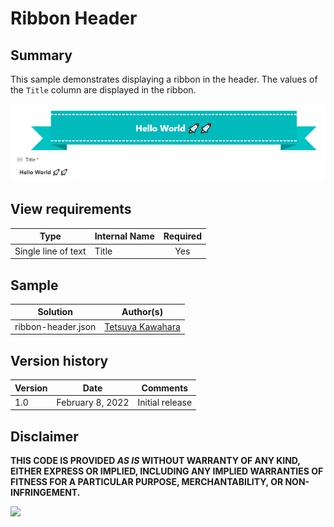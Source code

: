 # Ribbon Header

## Summary
This sample demonstrates displaying a ribbon in the header. The values of the `Title` column are displayed in the ribbon.

![screenshot of the sample](./assets/screenshot.png)

## View requirements

|Type                   |Internal Name|Required|
|-----------------------|-------------|:------:|
|Single line of text    |Title        |Yes     |

## Sample

Solution           |Author(s)
-------------------|---------------------------
ribbon-header.json |[Tetsuya Kawahara](https://twitter.com/techan_k)

## Version history

Version |Date             |Comments
--------|-----------------|--------
1.0     |February 8, 2022 |Initial release

## Disclaimer
**THIS CODE IS PROVIDED *AS IS* WITHOUT WARRANTY OF ANY KIND, EITHER EXPRESS OR IMPLIED, INCLUDING ANY IMPLIED WARRANTIES OF FITNESS FOR A PARTICULAR PURPOSE, MERCHANTABILITY, OR NON-INFRINGEMENT.**

<img src="https://pnptelemetry.azurewebsites.net/list-formatting/form-samples/ribbon-header" />